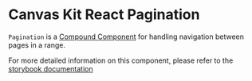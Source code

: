 # Canvas Kit React Pagination

`Pagination` is a [Compound Component](../../docs/mdx/COMPOUND_COMPONENTS.mdx) for handling
navigation between pages in a range.

For more detailed information on this component, please refer to the
[storybook documentation](https://workday.github.io/canvas-kit/?path=/docs/labs-pagination-react--step-controls)
